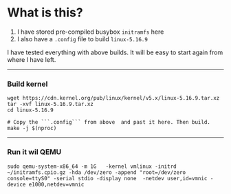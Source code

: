# What is this?

1. I have stored pre-compiled busybox ```initramfs``` here 
2. I also have a ```.config``` file to build ```linux-5.16.9``` 

I have tested everything with above builds. It will be easy to start again from where I have left.

---

### Build kernel
```shell
wget https://cdn.kernel.org/pub/linux/kernel/v5.x/linux-5.16.9.tar.xz
tar -xvf linux-5.16.9.tar.xz
cd linux-5.16.9

# Copy the ```.config``` from above  and past it here. Then build.
make -j $(nproc)
```
---


### Run it wil QEMU
```shell
sudo qemu-system-x86_64 -m 1G   -kernel vmlinux -initrd ~/initramfs.cpio.gz -hda /dev/zero -append "root=/dev/zero console=ttyS0" -serial stdio -display none  -netdev user,id=vmnic -device e1000,netdev=vmnic
```
